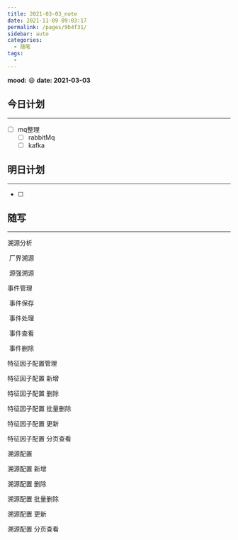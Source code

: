 ```yaml
---
title: 2021-03-03_note
date: 2021-11-09 09:03:17
permalink: /pages/9b4f31/
sidebar: auto
categories:
  - 随笔
tags:
  - 
---
```

**mood:** :smile:  																		**date: 2021-03-03**  
## 今日计划  
------
- [ ] mq整理
  - [ ]  rabbitMq
  - [ ] kafka
## 明日计划  
------
- [ ]  
## 随写 
------

溯源分析

​	厂界溯源

​	源强溯源

事件管理

​	 事件保存

​	 事件处理

​    事件查看

​    事件删除

特征因子配置管理

  特征因子配置 新增

  特征因子配置 删除

  特征因子配置 批量删除

  特征因子配置 更新

  特征因子配置 分页查看

溯源配置 

  溯源配置 新增

  溯源配置 删除

  溯源配置 批量删除

  溯源配置 更新

  溯源配置 分页查看